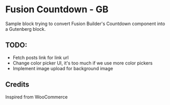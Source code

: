 # Fusion Countdown - GB
Sample block trying to convert Fusion Builder's Countdown component
into a Gutenberg block.

## TODO:
* Fetch posts link for link url
* Change color picker UI, it's too much if we use more color pickers
* Implement image upload for background image

## Credits
Inspired from WooCommerce